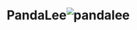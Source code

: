 # PandaLee![pandalee](https://user-images.githubusercontent.com/121312707/231366260-de449bad-c1b7-417c-aaa9-237ff029345f.png)
